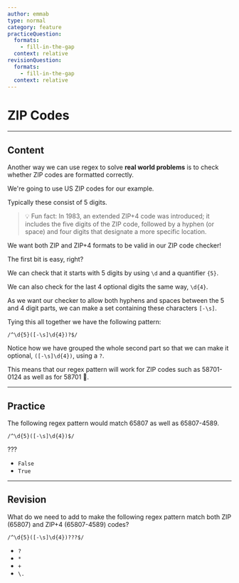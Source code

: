 ```yaml
---
author: emmab
type: normal
category: feature
practiceQuestion:
  formats:
    - fill-in-the-gap
  context: relative
revisionQuestion:
  formats:
    - fill-in-the-gap
  context: relative
---
```


# ZIP Codes


---

## Content

Another way we can use regex to solve **real world problems** is to check whether ZIP codes are formatted correctly.

We're going to use US ZIP codes for our example.

Typically these consist of 5 digits. 

> 💡 Fun fact: In 1983, an extended ZIP+4 code was introduced; it includes the five digits of the ZIP code, followed by a hyphen (or space) and four digits that designate a more specific location.

We want both ZIP and ZIP+4 formats to be valid in our ZIP code checker!

The first bit is easy, right?

We can check that it starts with 5 digits by using `\d` and a quantifier `{5}`.

We can also check for the last 4 optional digits the same way, `\d{4}`.

As we want our checker to allow both hyphens and spaces between the 5 and 4 digit parts, we can make a set containing these characters `[-\s]`.

Tying this all together we have the following pattern:

`/^\d{5}([-\s]\d{4})?$/`

Notice how we have grouped the whole second part so that we can make it optional, `([-\s]\d{4})`, using a `?`.

This means that our regex pattern will work for ZIP codes such as 58701-0124 as well as for 58701 🎉.


---

## Practice

The following regex pattern would match 65807 as well as 65807-4589.

`/^\d{5}([-\s]\d{4})$/`

???

- `False`
- `True`


---

## Revision

What do we need to add to make the following regex pattern match both ZIP (65807) and ZIP+4 (65807-4589) codes?

```plain-text
/^\d{5}([-\s]\d{4})???$/
```

- `?`
- `*`
- `+`
- `\.`
 
